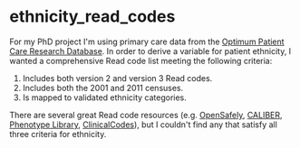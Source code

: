 # ethnicity_read_codes

For my PhD project I'm using primary care data from the [Optimum Patient Care Research Database](https://opcrd.co.uk). In order to derive a variable for patient ethnicity, I wanted a comprehensive Read code list meeting the following criteria:  
1. Includes both version 2 and version 3 Read codes. 
2. Includes both the 2001 and 2011 censuses. 
3. Is mapped to validated ethnicity categories.  

There are several great Read code resources (e.g. [OpenSafely](https://opensafely.org), [CALIBER](https://www.caliberresearch.org/portal), [Phenotype Library](https://phenotype.id), [ClinicalCodes](https://clinicalcodes.rss.mhs.man.ac.uk)), but I couldn't find any that satisfy all three criteria for ethnicity.

